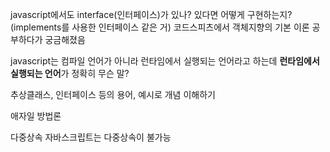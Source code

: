 javascript에서도 interface(인터페이스)가 있나? 있다면 어떻게 구현하는지?(implements를 사용한 인터페이스 같은 거) 코드스피츠에서 객체지향의 기본 이론 공부하다가 궁금해졌음

javascript는 컴파일 언어가 아니라 런타임에서 실행되는 언어라고 하는데 **런타임에서 실행되는 언어**가 정확히 무슨 말?

추상클래스, 인터페이스 등의 용어, 예시로 개념 이해하기

애자일 방법론

다중상속
자바스크립트는 다중상속이 불가능
